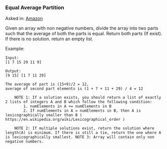 ### Equal Average Partition

Asked in: [Amazon](#)

Given an array with non negative numbers, divide the array into two parts such that the average of both the parts is equal. 
Return both parts (If exist).
If there is no solution. return an empty list.

Example:
```
Input:
[1 7 15 29 11 9]

Output:
[9 15] [1 7 11 29]

The average of part is (15+9)/2 = 12,
average of second part elements is (1 + 7 + 11 + 29) / 4 = 12
```

```
    NOTE 1: If a solution exists, you should return a list of exactly 2 lists of integers A and B which follow the following condition:
        1. numElements in A <= numElements in B
        2. If numElements in A = numElements in B, then A is lexicographically smaller than B ( https://en.wikipedia.org/wiki/Lexicographical_order )

    NOTE 2: If multiple solutions exist, return the solution where length(A) is minimum. If there is still a tie, return the one where A is lexicographically smallest. NOTE 3: Array will contain only non negative numbers.
```
